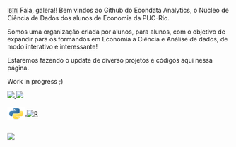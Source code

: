 :brazil: Fala, galera!! Bem vindos ao Github do Econdata Analytics, o Núcleo de Ciência de Dados dos alunos de Economia da PUC-Rio. 

Somos uma organização criada por alunos, para alunos, com o objetivo de expandir para os formandos em Economia a Ciência e Análise de dados, de modo interativo e interessante!

Estaremos fazendo o update de diverso projetos e códigos aqui nessa página. 

Work in progress ;)

<div>
  <a href="https://beacons.ai/EconData-Analytics">
  <img height="180em" src="https://github-readme-stats.vercel.app/api?username=EconData-Analytics&show_icons=true&theme=dracula&include_all_commits=true&count_private=true"/>
  <img height="120em" src="https://github-readme-stats.vercel.app/api/top-langs/?username=EconData-Analytics&layout=compact&langs_count=16&theme=dracula"/>
</div>
  
 <div style="display: inline_block"><br>
  <img align="center" alt="Python" height="30" width="40" src="https://raw.githubusercontent.com/devicons/devicon/master/icons/python/python-original.svg">
  <img align="center" alt="R" height="30" width="40" src="https://cdn.jsdelivr.net/gh/devicons/devicon/icons/r/r-original.svg">
</div>

##
  
<div>
  <a href = "mailto:econdataanalytics@gmail.com"><img src="https://img.shields.io/badge/Gmail-D14836?style=for-the-badge&logo=gmail&logoColor=white" target="_blank"></a>
</div>
  
